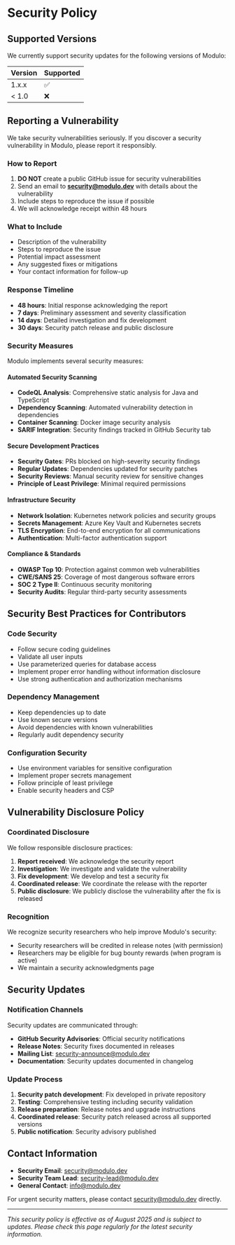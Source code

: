 # Security Policy

## Supported Versions

We currently support security updates for the following versions of Modulo:

| Version | Supported          |
| ------- | ------------------ |
| 1.x.x   | :white_check_mark: |
| < 1.0   | :x:                |

## Reporting a Vulnerability

We take security vulnerabilities seriously. If you discover a security vulnerability in Modulo, please report it responsibly.

### How to Report

1. **DO NOT** create a public GitHub issue for security vulnerabilities
2. Send an email to **security@modulo.dev** with details about the vulnerability
3. Include steps to reproduce the issue if possible
4. We will acknowledge receipt within 48 hours

### What to Include

- Description of the vulnerability
- Steps to reproduce the issue
- Potential impact assessment
- Any suggested fixes or mitigations
- Your contact information for follow-up

### Response Timeline

- **48 hours**: Initial response acknowledging the report
- **7 days**: Preliminary assessment and severity classification
- **14 days**: Detailed investigation and fix development
- **30 days**: Security patch release and public disclosure

### Security Measures

Modulo implements several security measures:

#### Automated Security Scanning
- **CodeQL Analysis**: Comprehensive static analysis for Java and TypeScript
- **Dependency Scanning**: Automated vulnerability detection in dependencies
- **Container Scanning**: Docker image security analysis
- **SARIF Integration**: Security findings tracked in GitHub Security tab

#### Secure Development Practices
- **Security Gates**: PRs blocked on high-severity security findings
- **Regular Updates**: Dependencies updated for security patches
- **Security Reviews**: Manual security review for sensitive changes
- **Principle of Least Privilege**: Minimal required permissions

#### Infrastructure Security
- **Network Isolation**: Kubernetes network policies and security groups
- **Secrets Management**: Azure Key Vault and Kubernetes secrets
- **TLS Encryption**: End-to-end encryption for all communications
- **Authentication**: Multi-factor authentication support

#### Compliance & Standards
- **OWASP Top 10**: Protection against common web vulnerabilities
- **CWE/SANS 25**: Coverage of most dangerous software errors
- **SOC 2 Type II**: Continuous security monitoring
- **Security Audits**: Regular third-party security assessments

## Security Best Practices for Contributors

### Code Security
- Follow secure coding guidelines
- Validate all user inputs
- Use parameterized queries for database access
- Implement proper error handling without information disclosure
- Use strong authentication and authorization mechanisms

### Dependency Management
- Keep dependencies up to date
- Use known secure versions
- Avoid dependencies with known vulnerabilities
- Regularly audit dependency security

### Configuration Security
- Use environment variables for sensitive configuration
- Implement proper secrets management
- Follow principle of least privilege
- Enable security headers and CSP

## Vulnerability Disclosure Policy

### Coordinated Disclosure
We follow responsible disclosure practices:

1. **Report received**: We acknowledge the security report
2. **Investigation**: We investigate and validate the vulnerability
3. **Fix development**: We develop and test a security fix
4. **Coordinated release**: We coordinate the release with the reporter
5. **Public disclosure**: We publicly disclose the vulnerability after the fix is released

### Recognition
We recognize security researchers who help improve Modulo's security:

- Security researchers will be credited in release notes (with permission)
- Researchers may be eligible for bug bounty rewards (when program is active)
- We maintain a security acknowledgments page

## Security Updates

### Notification Channels
Security updates are communicated through:

- **GitHub Security Advisories**: Official security notifications
- **Release Notes**: Security fixes documented in releases  
- **Mailing List**: security-announce@modulo.dev
- **Documentation**: Security updates documented in changelog

### Update Process
1. **Security patch development**: Fix developed in private repository
2. **Testing**: Comprehensive testing including security validation
3. **Release preparation**: Release notes and upgrade instructions
4. **Coordinated release**: Security patch released across all supported versions
5. **Public notification**: Security advisory published

## Contact Information

- **Security Email**: security@modulo.dev
- **Security Team Lead**: security-lead@modulo.dev
- **General Contact**: info@modulo.dev

For urgent security matters, please contact security@modulo.dev directly.

---

*This security policy is effective as of August 2025 and is subject to updates. Please check this page regularly for the latest security information.*
